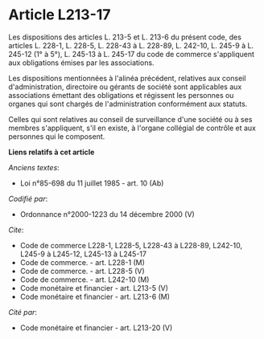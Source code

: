 # Article L213-17

Les dispositions des articles L. 213-5 et L. 213-6 du présent code, des articles L. 228-1, L. 228-5, L. 228-43 à L. 228-89,
L. 242-10, L. 245-9 à L. 245-12 (1° à 5°), L. 245-13 à L. 245-17 du code de commerce s'appliquent aux obligations émises par
les associations.

Les dispositions mentionnées à l'alinéa précédent, relatives aux conseil d'administration, directoire ou gérants de société
sont applicables aux associations émettant des obligations et régissent les personnes ou organes qui sont chargés de
l'administration conformément aux statuts.

Celles qui sont relatives au conseil de surveillance d'une société ou à ses membres s'appliquent, s'il en existe, à l'organe
collégial de contrôle et aux personnes qui le composent.

**Liens relatifs à cet article**

_Anciens textes_:

  - Loi n°85-698 du 11 juillet 1985 - art. 10 (Ab)

_Codifié par_:

  - Ordonnance n°2000-1223 du 14 décembre 2000 (V)

_Cite_:

  - Code de commerce L228-1, L228-5, L228-43 à L228-89, L242-10, L245-9 à L245-12, L245-13 à L245-17
  - Code de commerce. - art. L228-1 (M)
  - Code de commerce. - art. L228-5 (V)
  - Code de commerce. - art. L242-10 (M)
  - Code monétaire et financier - art. L213-5 (V)
  - Code monétaire et financier - art. L213-6 (M)

_Cité par_:

  - Code monétaire et financier - art. L213-20 (V)
